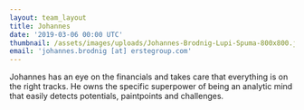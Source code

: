 ```yaml
---
layout: team_layout
title: Johannes
date: '2019-03-06 00:00 UTC'
thumbnail: /assets/images/uploads/Johannes-Brodnig-Lupi-Spuma-800x800.jpg
email: 'johannes.brodnig [at] erstegroup.com'
---
```

Johannes has an eye on the financials and takes care that everything is on the right tracks. He owns the specific superpower of being an analytic mind that easily detects potentials, paintpoints and challenges.

